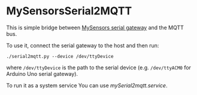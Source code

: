 # MySensorsSerial2MQTT
This is simple bridge between [MySensors serial gateway](https://www.mysensors.org/build/serial_gateway) and the MQTT bus.

To use it, connect the serial gateway to the host and then run:

    ./serial2mqtt.py --device /dev/ttyDevice

where `/dev/ttyDevice` is the path to the serial device (e.g. `/dev/ttyACM0` for Arduino Uno serial gateway).

To run it as a system service You can use *mySerial2mqtt.service*.
